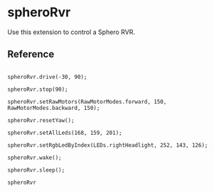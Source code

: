 # spheroRvr

Use this extension to control a Sphero RVR.

## Reference

```cards

spheroRvr.drive(-30, 90);

spheroRvr.stop(90);

spheroRvr.setRawMotors(RawMotorModes.forward, 150, RawMotorModes.backward, 150);

spheroRvr.resetYaw();

spheroRvr.setAllLeds(168, 159, 201);

spheroRvr.setRgbLedByIndex(LEDs.rightHeadlight, 252, 143, 126);

spheroRvr.wake();

spheroRvr.sleep();

```

```package
spheroRvr
```
